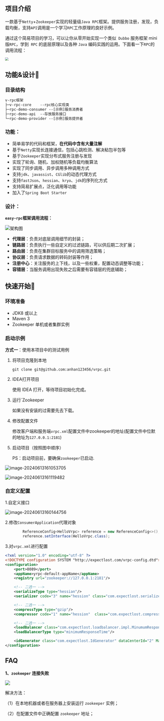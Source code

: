 ## 项目介绍

一款基于`Netty`+`Zookeeper`实现的轻量级`Java RPC`框架。提供服务注册，发现，负载均衡，支持`API`调用是一个学习`RPC`工作原理的良好示例。



通过这个简易项目的学习，可以让你从零开始实现一个类似` Dubbo` 服务框架 mini 版`RPC`，学到` RPC` 的底层原理以及各种 `Java` 编码实践的运用。下面看一下`RPC`的调用流程：

<img src="https://nexus-data0312.oss-cn-beijing.aliyuncs.com/aa/rpc2.png" style="zoom:66%;" />



## 功能&设计🚀

### 目录结构

```txt
v-rpc框架
├─v-rpc-core	--rpc核心实现类
├─rpc-demo-consumer	--[示例]服务消费者
├─rpc-demo-api	--存放服务接口
└─rpc-demo-provider	--[示例]服务提供者
```


### 功能：

- 简单易学的代码和框架，**在代码中含有大量注解**
- 基于`Netty`实现长连接通信，包括心跳检测、解决粘包半包等
- 基于`Zookeeper`实现分布式服务注册与发现
- 实现了轮询、随机、加权随机等负载均衡算法
- 实现了同步调用、异步调用多种调用方式
- 支持`jdk`、`javassist`、`CGlib`的动态代理方式
- 支持`fastJson`、`hessian`、`kryo`、`jdk`的序列化方式
- 支持简易扩展点，泛化调用等功能
- 加入了`Spring Boot Starter`



### 设计：

**`easy-rpc`框架调用流程：**

![架构图](https://nexus-data0312.oss-cn-beijing.aliyuncs.com/aa/rpc9.png)



- **代理层**：负责对底层调用细节的封装；
- **链路层**：负责执行一些自定义的过滤链路，可以供后期二次扩展；
- **路由层**：负责在集群目标服务中的调用筛选策略；
- **协议层**：负责请求数据的转码封装等作用；
- **注册中心**：关注服务的上下线，以及一些权重，配置动态调整等功能；
- **容错层**：当服务调用出现失败之后需要有容错层的兜底辅助；




## 快速开始🌈

### 环境准备

- JDK8 或以上
- Maven 3
- Zookeeper 单机或者集群实例



### 启动示例

**方式一**：使用本项目中的测试用例

1. 将项目克隆到本地

   ```shell
   git clone git@github.com:anhan123456/vrpc.git
   ```

2. IDEA打开项目

   使用 IDEA 打开，等待项目初始化完成。

3. 运行`Zookeeper

   如果没有安装的过需要先去下载。

4. 修改配置文件

   修改客户端和服务端`vrpc.xml`配置文件中zookeeper的地址(配置文件中位默的地址为`127.0.0.1:2181`)

5. 启动项目（按照图中顺序）

   PS：启动项目前，要确保`zookeeper`已启动.

![image-20240613161053705](https://nexus-data0312.oss-cn-beijing.aliyuncs.com/aa/image-20240613161053705.png)

![image-20240613161119482](https://nexus-data0312.oss-cn-beijing.aliyuncs.com/aa/image-20240613161119482.png)

### 自定义配置

1.自定义接口

![image-20240613160144756](https://nexus-data0312.oss-cn-beijing.aliyuncs.com/aa/image-20240613160144756.png)

2.修改`ConsumerApplication`代理对象

```java
        ReferenceConfig<HelloVrpc> reference = new ReferenceConfig<>();
        reference.setInterface(HelloVrpc.class);
```

3.对`vrpc.xml`进行配置

```xml
<?xml version="1.0" encoding="utf-8" ?>
<!DOCTYPE configuration SYSTEM "http://expectlost.com/vrpc-config.dtd">
<configuration>
    <port>8089</port>
    <appName>yrpc-default-appName</appName>
    <registry url="zookeeper://127.0.0.1:2181"/>

    <!-- 二选一 -->
    <serializeType type="hessian"/>
    <serializer code="3" name="hession" class="com.expectlost.serialize.impl.HessianSerializer"/>

    <!-- 二选一 -->
    <compressType type="gzip"/>
    <compressor code="1" name="hession"  class="com.expectlost.compress.impl.GzipCompressor"/>

    <!-- 二选一 -->
    <loadBalancer class="com.expectlost.loadbalancer.impl.MinumumResponseTimeLoadBalancer"/>
    <loadBalancerType type="minimumResponseTime"/>

    <idGenerator class="com.expectlost.IdGenerator" dataCenterId="2" MachineId="4"/>
</configuration>
```

## FAQ

**1、`zookeeper` 连接失败**

![](https://nexus-data0312.oss-cn-beijing.aliyuncs.com/aa/linkerror.png)

解决方法：

（1）在本地机器或者在服务器上安装运行 `zookeeper` 实例；

（2）在配置文件中正确配置 `zookeeper` 地址；
